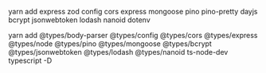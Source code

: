 yarn add express zod config cors express mongoose pino pino-pretty dayjs bcrypt jsonwebtoken lodash nanoid dotenv

yarn add @types/body-parser @types/config @types/cors @types/express @types/node @types/pino @types/mongoose @types/bcrypt @types/jsonwebtoken @types/lodash @types/nanoid ts-node-dev typescript -D

